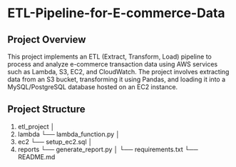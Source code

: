 # ETL-Pipeline-for-E-commerce-Data

## Project Overview
This project implements an ETL (Extract, Transform, Load) pipeline to process and analyze e-commerce transaction data using AWS services such as Lambda, S3, EC2, and CloudWatch. The project involves extracting data from an S3 bucket, transforming it using Pandas, and loading it into a MySQL/PostgreSQL database hosted on an EC2 instance.

## Project Structure

1. etl_project
   │
2. lambda
   └── lambda_function.py
   │
3.  ec2
   └── setup_ec2.sql
   │
4.  reports
   └── generate_report.py
   │
   └──  requirements.txt
   └── README.md
